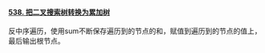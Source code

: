 #### [538. 把二叉搜索树转换为累加树](https://leetcode.cn/problems/convert-bst-to-greater-tree/)

反中序遍历，使用sum不断保存遍历到的节点的和，赋值到遍历到的节点的值上，最后输出根节点。